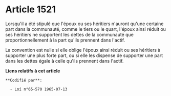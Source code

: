 # Article 1521

Lorsqu'il a été stipulé que l'époux ou ses héritiers n'auront qu'une certaine part dans la communauté, comme le tiers ou le
quart, l'époux ainsi réduit ou ses héritiers ne supportent les dettes de la communauté que proportionnellement à la part
qu'ils prennent dans l'actif.

La convention est nulle si elle oblige l'époux ainsi réduit ou ses héritiers à supporter une plus forte part, ou si elle les
dispense de supporter une part dans les dettes égale à celle qu'ils prennent dans l'actif.

**Liens relatifs à cet article**

	**Codifié par**:

	  - Loi n°65-570 1965-07-13
